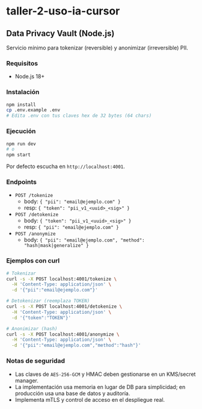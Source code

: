 # taller-2-uso-ia-cursor

## Data Privacy Vault (Node.js)

Servicio mínimo para tokenizar (reversible) y anonimizar (irreversible) PII.

### Requisitos
- Node.js 18+

### Instalación
```bash
npm install
cp .env.example .env
# Edita .env con tus claves hex de 32 bytes (64 chars)
```

### Ejecución
```bash
npm run dev
# o
npm start
```

Por defecto escucha en `http://localhost:4001`.

### Endpoints
- `POST /tokenize`
  - body: `{ "pii": "email@ejemplo.com" }`
  - resp: `{ "token": "pii_v1_<uuid>_<sig>" }`
- `POST /detokenize`
  - body: `{ "token": "pii_v1_<uuid>_<sig>" }`
  - resp: `{ "pii": "email@ejemplo.com" }`
- `POST /anonymize`
  - body: `{ "pii": "email@ejemplo.com", "method": "hash|mask|generalize" }`

### Ejemplos con curl
```bash
# Tokenizar
curl -s -X POST localhost:4001/tokenize \
  -H 'Content-Type: application/json' \
  -d '{"pii":"email@ejemplo.com"}'

# Detokenizar (reemplaza TOKEN)
curl -s -X POST localhost:4001/detokenize \
  -H 'Content-Type: application/json' \
  -d '{"token":"TOKEN"}'

# Anonimizar (hash)
curl -s -X POST localhost:4001/anonymize \
  -H 'Content-Type: application/json' \
  -d '{"pii":"email@ejemplo.com","method":"hash"}'
```

### Notas de seguridad
- Las claves de `AES-256-GCM` y HMAC deben gestionarse en un KMS/secret manager.
- La implementación usa memoria en lugar de DB para simplicidad; en producción usa una base de datos y auditoría.
- Implementa mTLS y control de acceso en el despliegue real.